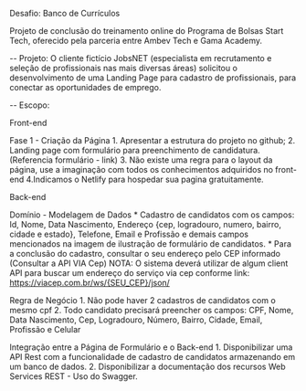 Desafio: Banco de Currículos 

Projeto de conclusão do treinamento online do Programa de Bolsas Start Tech, oferecido pela parceria entre Ambev Tech e Gama Academy.

-- Projeto:
O cliente fictício JobsNET (especialista em recrutamento e seleção de profissionais nas mais diversas áreas) solicitou o desenvolvimento de uma Landing Page para cadastro de profissionais, para conectar as oportunidades de emprego.


-- Escopo: 

Front-end

Fase 1 - Criação da Página
    1. Apresentar a estrutura do projeto no github;
    2. Landing page com formulário para preenchimento de candidatura. (Referencia formulário - link)
    3. Não existe uma regra para o layout da página, use a imaginação com todos os conhecimentos adquiridos no front-end
    4.Indicamos o Netlify para hospedar sua pagina gratuitamente.


Back-end

Domínio - Modelagem de Dados
    * Cadastro de candidatos com os campos: Id, Nome, Data Nascimento, Endereço {cep, logradouro, numero, bairro, cidade e estado}, Telefone, Email e Profissão e demais campos mencionados na imagem de ilustração de formulário de candidatos.
    * Para a conclusão do cadastro, consultar o seu endereço pelo CEP informado (Consultar a API VIA Cep) NOTA: O sistema deverá utilizar de algum client API para buscar um endereço do serviço via cep conforme link: https://viacep.com.br/ws/{SEU_CEP}/json/

Regra de Negócio
    1. Não pode haver 2 cadastros de candidatos com o mesmo cpf
    2. Todo candidato precisará preencher os campos: CPF, Nome, Data Nascimento, Cep, Logradouro, Número, Bairro, Cidade, Email, Profissão e Celular

Integração entre a Página de Formulário e o Back-end
    1. Disponibilizar uma API Rest com a funcionalidade de cadastro de candidatos armazenando em um banco de dados.
    2. Disponibilizar a documentação dos recursos Web Services REST - Uso do Swagger.
